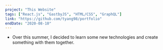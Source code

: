 ```yaml
---
project: "This Website"
tags: ["React.js", "GastbyJS", "HTML/CSS", "GraphQL"]
link: "https://github.com/tyang98/portfolio"
endDate: "2020-08-10"
---
```


- Over this summer, I decided to learn some new technologies and create something with them together. </p>

